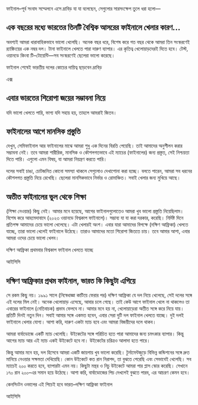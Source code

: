 ফাইনাল–পূর্ব সংবাদ সম্মেলনে এসে দ্রাবিড় যা যা বলেছেন, সেগুলোর সারসংক্ষেপ তুলে ধরা হলো—

## এক বছরের মধ্যে ভারতের তিনটি বৈশ্বিক আসরের ফাইনালে খেলার কারণ...

অবশ্যই আমরা ধারাবাহিকভাবে ভালো খেলেছি। অনেক বছর ধরে, বিশেষ করে গত বছর থেকে আমরা তিন সংস্করণেই র‍্যাঙ্কিংয়ের এক নম্বর দল। টানা ফাইনালে খেলতে পারা দারুণ ব্যাপার। এর কৃতিত্ব খেলোয়াড়দেরই দিতে হবে। টেস্ট, ওয়ানডে কিংবা টি–টোয়েন্টি—সব সংস্করণেই ছেলেরা ভালো করেছে।

ফাইনাল শেষেই ভারতীয় দলের কোচের দায়িত্ব ছাড়বেন দ্রাবিড়

এক্স

## এবার ভারতের শিরোপা জয়ের সম্ভাবনা নিয়ে

যদি ভালো খেলতে পারি, ভাগ্য যদি সহায় হয়, তাহলে আমরাই জিতব।

## ফাইনালের আগে মানসিক প্রস্তুতি

দেখুন, সেমিফাইনাল আর ফাইনালের মাঝে আমরা শুধু এক দিনের বিরতি পেয়েছি। তাই আমাদের অনুশীলন করার সম্ভাবনা নেই। তবে আমরা শারীরিক, মানসিক ও কৌশলগতভাবে এই ম্যাচের (ফাইনালের) জন্য প্রস্তুত, সেই নিশ্চয়তা দিতে পারি। এগুলো এমন বিষয়, যা আমরা নিয়ন্ত্রণ করতে পারি।

দলের সবাই চাঙা, চোটজনিত কোনো সমস্যা থাকলে সেগুলোও দেখাশোনা করা হচ্ছে। বলতে পারেন, আমরা সব ধরনের কৌশলগত প্রস্তুতি নিয়ে রেখেছি। ছেলেরা মানসিকভাবে নির্ভার ও রোমাঞ্চিত। সবাই খেলার জন্য মুখিয়ে আছে।

## অতীত ফাইনালের ভুল থেকে শিক্ষা

(শিক্ষা নেওয়ার) কিছু নেই। আমার মনে হয়েছে, আগের ফাইনালগুলোতেও আমরা খুব ভালো প্রস্তুতি নিয়েছিলাম। বিশেষ করে আহমেদাবাদে (২০২৩ ওয়ানডে বিশ্বকাপ ফাইনালে)। সম্ভাব্য যা যা করা দরকার, করেছি। নির্দিষ্ট দিনে প্রতিপক্ষ আমাদের চেয়ে ভালো খেলেছে। এটা খেলারই অংশ। এবার যারা আমাদের বিপক্ষে (দক্ষিণ আফ্রিকা) খেলতে যাচ্ছে, তারা ভালো খেলেই ফাইনালে উঠেছে। তারাও আমাদের মতো শিরোপা জিততে চায়। তবে আমার আশা, এবার আমরা ওদের চেয়ে ভালো খেলব।  

দক্ষিণ আফ্রিকা প্রথমবার বিশ্বকাপ ফাইনাল খেলতে যাচ্ছে

আইসিসি

## দক্ষিণ আফ্রিকার প্রথম ফাইনাল, ভারত কি কিছুটা এগিয়ে

সে রকম কিছু নয়। ১৯৯১ সালে (নিষেধাজ্ঞা কাটিয়ে ফেরার পর) দক্ষিণ আফ্রিকা যে দল নিয়ে খেলেছে, সেই দলের সঙ্গে এই দলের মিল নেই। অনেক খেলোয়াড় এসেছে, আবার চলে গেছে। তাই কেউ আগে ফাইনাল খেলে না থাকলেও তা এবারের ফাইনালে (নেতিবাচক) প্রভাব ফেলবে না। আমার মনে হয় না, খেলোয়াড়েরা অতীত সঙ্গে করে নিয়ে যায়। প্রতিটি দিনই নতুন দিন। সবাই আমার সঙ্গে একমত হবেন, এবার সেরা দুটি দল ফাইনাল খেলতে যাচ্ছে। দুই দলই ফাইনালে খেলার যোগ্য। আশা করি, দারুণ একটা ম্যাচ হবে এবং আমরা বিজয়ীদের দলে থাকব।

আমরা বার্বাডোজে একটি ম্যাচ খেলেছি। উইকেটের সঙ্গে পরিচিত হতে পারা আমাদের জন্য চমৎকার ব্যাপার। কিন্তু আগের ম্যাচ আর এই ম্যাচ একই উইকেটে হবে না। উইকেটের চরিত্রও আলাদা হতে পারে।

কিন্তু আমার মনে হয়, দল হিসেবে আমরা একটি জায়গায় খুব ভালো করেছি। টুর্নামেন্টজুড়ে বিভিন্ন কন্ডিশনের সঙ্গে দ্রুত মানিয়ে নেওয়ার সক্ষমতা দেখিয়েছি। কোন উইকেটে কত রান নিরাপদ, তা বুঝতে পেরেছি এবং সেভাবেই খেলেছি। সব ম্যাচেই ২০০ করতে হবে, ব্যাপারটা এমন নয়। কিছুটা মন্থর ও নিচু উইকেটে আমরা পার প্লাস স্কোর করেছি। সেখানে ১৭০ রান ২০০–এর সমান হয়ে উঠেছে। আশা করি, বার্বাডোজের পিচ দেখলেই বুঝতে পারব, এর আচরণ কেমন হবে।

কেনসিংটন ওভালের এই পিচেই হবে ভারত–দক্ষিণ আফ্রিকা ফাইনাল

আইসিসি
